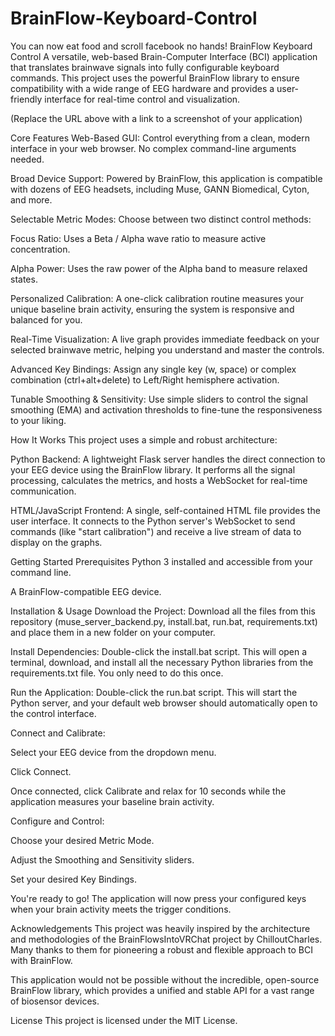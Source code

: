 # BrainFlow-Keyboard-Control
You can now eat food and scroll facebook no hands!
BrainFlow Keyboard Control
A versatile, web-based Brain-Computer Interface (BCI) application that translates brainwave signals into fully configurable keyboard commands. This project uses the powerful BrainFlow library to ensure compatibility with a wide range of EEG hardware and provides a user-friendly interface for real-time control and visualization.

(Replace the URL above with a link to a screenshot of your application)

Core Features
Web-Based GUI: Control everything from a clean, modern interface in your web browser. No complex command-line arguments needed.

Broad Device Support: Powered by BrainFlow, this application is compatible with dozens of EEG headsets, including Muse, GANN Biomedical, Cyton, and more.

Selectable Metric Modes: Choose between two distinct control methods:

Focus Ratio: Uses a Beta / Alpha wave ratio to measure active concentration.

Alpha Power: Uses the raw power of the Alpha band to measure relaxed states.

Personalized Calibration: A one-click calibration routine measures your unique baseline brain activity, ensuring the system is responsive and balanced for you.

Real-Time Visualization: A live graph provides immediate feedback on your selected brainwave metric, helping you understand and master the controls.

Advanced Key Bindings: Assign any single key (w, space) or complex combination (ctrl+alt+delete) to Left/Right hemisphere activation.

Tunable Smoothing & Sensitivity: Use simple sliders to control the signal smoothing (EMA) and activation thresholds to fine-tune the responsiveness to your liking.

How It Works
This project uses a simple and robust architecture:

Python Backend: A lightweight Flask server handles the direct connection to your EEG device using the BrainFlow library. It performs all the signal processing, calculates the metrics, and hosts a WebSocket for real-time communication.

HTML/JavaScript Frontend: A single, self-contained HTML file provides the user interface. It connects to the Python server's WebSocket to send commands (like "start calibration") and receive a live stream of data to display on the graphs.

Getting Started
Prerequisites
Python 3 installed and accessible from your command line.

A BrainFlow-compatible EEG device.

Installation & Usage
Download the Project: Download all the files from this repository (muse_server_backend.py, install.bat, run.bat, requirements.txt) and place them in a new folder on your computer.

Install Dependencies: Double-click the install.bat script. This will open a terminal, download, and install all the necessary Python libraries from the requirements.txt file. You only need to do this once.

Run the Application: Double-click the run.bat script. This will start the Python server, and your default web browser should automatically open to the control interface.

Connect and Calibrate:

Select your EEG device from the dropdown menu.

Click Connect.

Once connected, click Calibrate and relax for 10 seconds while the application measures your baseline brain activity.

Configure and Control:

Choose your desired Metric Mode.

Adjust the Smoothing and Sensitivity sliders.

Set your desired Key Bindings.

You're ready to go! The application will now press your configured keys when your brain activity meets the trigger conditions.

Acknowledgements
This project was heavily inspired by the architecture and methodologies of the BrainFlowsIntoVRChat project by ChilloutCharles. Many thanks to them for pioneering a robust and flexible approach to BCI with BrainFlow.

This application would not be possible without the incredible, open-source BrainFlow library, which provides a unified and stable API for a vast range of biosensor devices.

License
This project is licensed under the MIT License.
